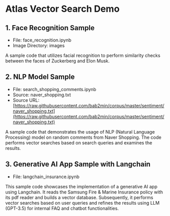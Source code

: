 # Atlas Vector Search Demo

## 1. Face Recognition Sample

- File: face_recognition.ipynb
- Image Directory: images

A sample code that utilizes facial recognition to perform similarity checks between the faces of Zuckerberg and Elon Musk.

## 2. NLP Model Sample

- File: search_shopping_comments.ipynb
- Source: naver_shopping.txt
- Source URL: [https://raw.githubusercontent.com/bab2min/corpus/master/sentiment/naver_shopping.txt](https://raw.githubusercontent.com/bab2min/corpus/master/sentiment/naver_shopping.txt)

A sample code that demonstrates the usage of NLP (Natural Language Processing) model on random comments from Naver Shopping. The code performs vector searches based on search queries and examines the results.

## 3. Generative AI App Sample with Langchain

- File: langchain_insurance.ipynb

This sample code showcases the implementation of a generative AI app using Langchain. It reads the Samsung Fire & Marine Insurance policy with its pdf reader and builds a vector database. Subsequently, it performs vector searches based on user queries and refines the results using LLM (GPT-3.5) for internal FAQ and chatbot functionalities.
